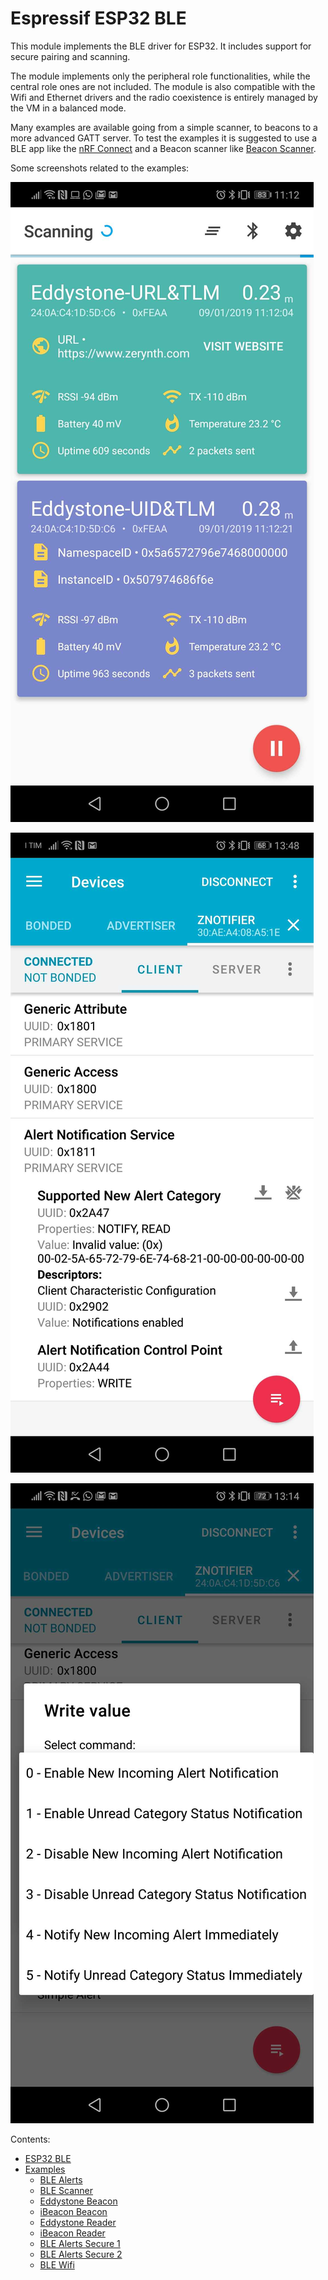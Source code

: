 # Espressif ESP32 BLE

This module implements the BLE driver for ESP32. It includes support for secure pairing and scanning.

The module implements only the peripheral role functionalities, while the central role ones are not included. The module is also compatible with the Wifi and Ethernet drivers and the radio coexistence is entirely managed by the VM in a balanced mode.

Many examples are available going from a simple scanner, to beacons to a more advanced GATT server. To test the examples it is suggested to use a BLE app like the [nRF Connect](https://play.google.com/store/apps/details?id=no.nordicsemi.android.mcp&hl=en) and a Beacon scanner like [Beacon Scanner](https://play.google.com/store/apps/details?id=com.bridou_n.beaconscanner&hl=en_US).

Some screenshots related to the examples:

![](img/esp32blebeacon.jpg)

![](img/esp32blealert1.jpg)


![](img/esp32blealert2.jpg)

Contents:

-   [ESP32 BLE](/latest/reference/libs/espressif/esp32ble/docs/esp32ble/)
-   [Examples](/latest/reference/libs/espressif/esp32ble/docs/examples/)
    -   [BLE Alerts](/latest/reference/libs/espressif/esp32ble/docs/examples/#ble-alerts)
    -   [BLE Scanner](/latest/reference/libs/espressif/esp32ble/docs/examples/#ble-scanner)
    -   [Eddystone Beacon](/latest/reference/libs/espressif/esp32ble/docs/examples/#eddystone-beacon)
    -   [iBeacon Beacon](/latest/reference/libs/espressif/esp32ble/docs/examples/#ibeacon)
    -   [Eddystone Reader](/latest/reference/libs/espressif/esp32ble/docs/examples/#eddystone-reader)
    -   [iBeacon Reader](/latest/reference/libs/espressif/esp32ble/docs/examples/#ibeacon-reader)
    -   [BLE Alerts Secure 1](/latest/reference/libs/espressif/esp32ble/docs/examples/#ble-alerts-with-security-1)
    -   [BLE Alerts Secure 2](/latest/reference/libs/espressif/esp32ble/docs/examples/#ble-alerts-with-security-2)
    -   [BLE Wifi](/latest/reference/libs/espressif/esp32ble/docs/examples/#ble-wifi)
<!--stackedit_data:
eyJoaXN0b3J5IjpbMTkzNTU0MzU1OSwtMTQ3Mzg0NzIwMl19
-->
